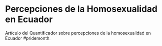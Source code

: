 # Percepciones de la Homosexualidad en Ecuador

Artículo del Quantificador sobre percepciones de la homosexualidad en Ecuador #pridemonth.
